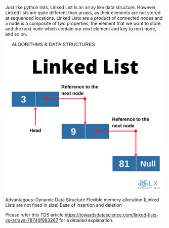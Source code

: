 Just like python lists, Linked List is an array like data structure. However, Linked lists are quite different than arrays, 
as their elements are not stored at sequenced locations. Linked Lists are a product of connected nodes and a node is a composite 
of two properties, the element that we want to store and the next node which contain our next element and key to next node, and so on.
![alt text](https://github.com/project-mlx/ADS/blob/main/LinkedList/1.png)
Advantagous:
Dynamic Data Structure
Flexible memory allocation (Linked Lists are not fixed in size)
Ease of insertion and deletion

Please refer this TDS article https://towardsdatascience.com/linked-lists-vs-arrays-78746f983267 for a detailed explanation.

